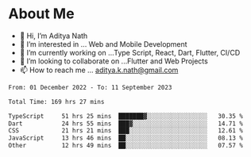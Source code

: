 # About Me

- 👋 Hi, I’m Aditya Nath
- 👀 I’m interested in ... Web and Mobile Development
- 🌱 I’m currently working on ...Type Script, React, Dart, Flutter, CI/CD
- 💞️ I’m looking to collaborate on ...Flutter and Web Projects
- 📫 How to reach me ... aditya.k.nath@gmail.com

<!--START_SECTION:waka-->

```txt
From: 01 December 2022 - To: 11 September 2023

Total Time: 169 hrs 27 mins

TypeScript     51 hrs 25 mins  ███████▓░░░░░░░░░░░░░░░░░   30.35 %
Dart           24 hrs 55 mins  ███▓░░░░░░░░░░░░░░░░░░░░░   14.71 %
CSS            21 hrs 21 mins  ███░░░░░░░░░░░░░░░░░░░░░░   12.61 %
JavaScript     13 hrs 46 mins  ██░░░░░░░░░░░░░░░░░░░░░░░   08.13 %
Other          12 hrs 49 mins  ██░░░░░░░░░░░░░░░░░░░░░░░   07.57 %
```

<!--END_SECTION:waka-->

<!---
kronosking007/kronosking007 is a ✨ special ✨ repository because its `README.md` (this file) appears on your GitHub profile.
You can click the Preview link to take a look at your changes.
--->
